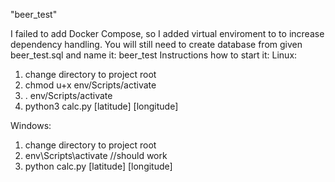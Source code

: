 "beer_test" 

I failed to add Docker Compose, so I added virtual enviroment to to increase dependency handling.
 You will still need to create database from given beer_test.sql and name it: beer_test
Instructions how to start it:
Linux:
1. change directory to project root
2. chmod u+x env/Scripts/activate
3. . env/Scripts/activate
4. python3 calc.py [latitude] [longitude]

Windows:
1. change directory to project root
2. env\Scripts\activate  //should work
3. python calc.py [latitude] [longitude]

